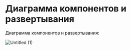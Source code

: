 ﻿# Диаграмма компонентов и развертывания

Диаграмма компонентов и развертывания:

![Untitled (1)](https://user-images.githubusercontent.com/45950020/203265870-e06280eb-2bdf-45d9-9f4b-3121dfe8d437.png)

